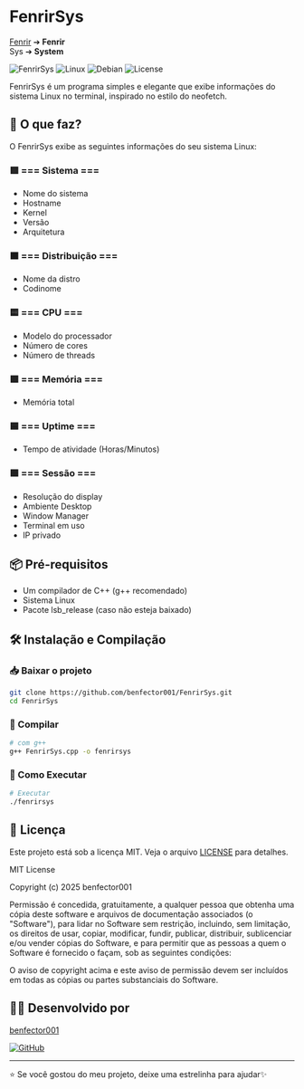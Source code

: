 # FenrirSys

[Fenrir](https://pt.wikipedia.org/wiki/Fenrir) ➔ **Fenrir**  
Sys ➔ **System**

![FenrirSys](https://img.shields.io/badge/FenrirSys-System_Info_Tool-blue?style=for-the-badge)
![Linux](https://img.shields.io/badge/Linux-Supported-brightgreen?style=for-the-badge)
![Debian](https://img.shields.io/badge/Debian-Supported-A81D33?style=for-the-badge&logo=debian&logoColor=white)
![License](https://img.shields.io/badge/License-MIT-green?style=for-the-badge)

FenrirSys é um programa simples e elegante que exibe informações do sistema Linux no terminal, inspirado no estilo do neofetch.

## 🚀 O que faz?

O FenrirSys exibe as seguintes informações do seu sistema Linux:

### 🟥 === Sistema ===
- Nome do sistema
- Hostname
- Kernel
- Versão
- Arquitetura

### 🟧 === Distribuição ===
- Nome da distro
- Codinome

### 🟨 === CPU ===
- Modelo do processador
- Número de cores
- Número de threads

### 🟩 === Memória ===
- Memória total

### 🟦 === Uptime ===
- Tempo de atividade (Horas/Minutos)

### 🟪 === Sessão ===
- Resolução do display
- Ambiente Desktop
- Window Manager
- Terminal em uso
- IP privado

## 📦 Pré-requisitos

- Um compilador de C++ (g++ recomendado)
- Sistema Linux
- Pacote lsb_release (caso não esteja baixado)
  
## 🛠️ Instalação e Compilação

### 📥 Baixar o projeto

```bash
git clone https://github.com/benfector001/FenrirSys.git
cd FenrirSys
```

### 🐧 Compilar
```bash
# com g++
g++ FenrirSys.cpp -o fenrirsys
```

### 🚀 Como Executar
```bash
# Executar
./fenrirsys
```

## 📄 Licença

Este projeto está sob a licença MIT. Veja o arquivo [LICENSE](LICENSE) para detalhes.

MIT License

Copyright (c) 2025 benfector001

Permissão é concedida, gratuitamente, a qualquer pessoa que obtenha uma cópia
deste software e arquivos de documentação associados (o "Software"), para lidar
no Software sem restrição, incluindo, sem limitação, os direitos de usar, copiar,
modificar, fundir, publicar, distribuir, sublicenciar e/ou vender cópias do Software,
e para permitir que as pessoas a quem o Software é fornecido o façam, sob as seguintes condições:

O aviso de copyright acima e este aviso de permissão devem ser incluídos em todas as cópias
ou partes substanciais do Software.


## 👨‍💻 Desenvolvido por

[benfector001](https://github.com/benfector001)

[![GitHub](https://img.shields.io/badge/GitHub-100000?style=for-the-badge&logo=github&logoColor=white)](https://github.com/benfector001)

---

⭐ Se você gostou do meu projeto, deixe uma estrelinha para ajudar✨
